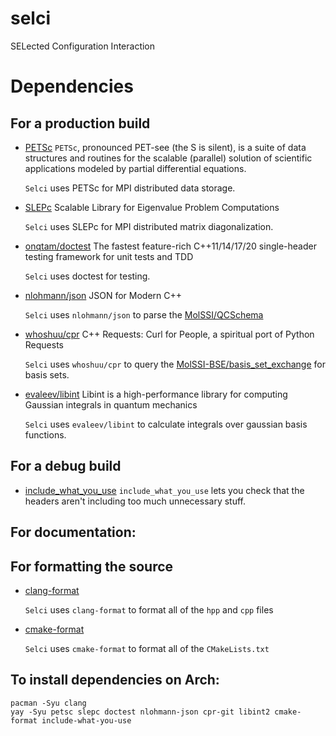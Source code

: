 # selci
SELected Configuration Interaction

# Dependencies

## For a production build
- [PETSc](https://gitlab.com/petsc/petsc)
   `PETSc`, pronounced PET-see (the S is silent), is a suite of data structures and routines for the scalable (parallel) solution of scientific applications modeled by partial differential equations.

   `Selci` uses PETSc for MPI distributed data storage.
- [SLEPc](https://gitlab.com/slepc/slepc)
   Scalable Library for Eigenvalue Problem Computations

   `Selci` uses SLEPc for MPI distributed matrix diagonalization.
- [onqtam/doctest](https://github.com/onqtam/doctest)
   The fastest feature-rich C++11/14/17/20 single-header testing framework for unit tests and TDD 

   `Selci` uses doctest for testing.
- [nlohmann/json](https://github.com/nlohmann/json)
   JSON for Modern C++

   `Selci` uses `nlohmann/json` to parse the [MolSSI/QCSchema](https://github.com/MolSSI/QCSchema)
- [whoshuu/cpr](https://github.com/whoshuu/cpr)
   C++ Requests: Curl for People, a spiritual port of Python Requests

   `Selci` uses `whoshuu/cpr` to query the [MolSSI-BSE/basis_set_exchange](https://github.com/MolSSI-BSE/basis_set_exchange) for basis sets.
- [evaleev/libint](https://github.com/evaleev/libint)
   Libint is a high-performance library for computing Gaussian integrals in quantum mechanics


   `Selci` uses `evaleev/libint` to calculate integrals over gaussian basis functions.
## For a debug build
- [include_what_you_use](https://github.com/include-what-you-use/include-what-you-use)
   `include_what_you_use` lets you check that the headers aren't including too much unnecessary stuff.

## For documentation:

## For formatting the source
- [clang-format](https://clang.llvm.org/)
   
   `Selci` uses `clang-format` to format all of the `hpp` and `cpp` files
- [cmake-format](https://github.com/cheshirekow/cmake_format)

   `Selci` uses `cmake-format` to format all of the `CMakeLists.txt`
## To install dependencies on Arch:

```
pacman -Syu clang
yay -Syu petsc slepc doctest nlohmann-json cpr-git libint2 cmake-format include-what-you-use
```
